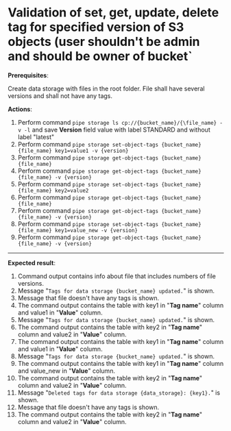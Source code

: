 # Validation of set, get, update, delete tag for specified version of S3 objects (user shouldn't be admin and should be owner of bucket`

**Prerequisites**:

Create data storage with files in the root folder. 
File shall have several versions and shall not have any tags.

**Actions**:
1.	Perform command `pipe storage ls cp://{bucket_name}/{\file_name} -v -l` and save **Version** field value with label STANDARD and without label "latest"
2.	Perform command `pipe storage set-object-tags {bucket_name} {file_name} key1=value1 -v {version}`
3.	Perform command `pipe storage get-object-tags {bucket_name} {file_name}`
4.	Perform command `pipe storage get-object-tags {bucket_name} {file_name} -v {version}`
5.	Perform command `pipe storage set-object-tags {bucket_name} {file_name} key2=value2`
6.	Perform command `pipe storage get-object-tags {bucket_name} {file_name}`
7.	Perform command `pipe storage get-object-tags {bucket_name} {file_name} -v {version}`
8.	Perform command `pipe storage set-object-tags {bucket_name} {file_name} key1=value_new -v {version}`
9.	Perform command `pipe storage get-object-tags {bucket_name} {file_name} -v {version}`

***

**Expected result**:
1.	Command output contains info about file that includes numbers of file versions.
2.	Message "`Tags for data storage {bucket_name} updated.`" is shown.
3.	Message that file doesn't have any tags is shown.
4.	The command output contains the table with key1 in "**Tag name**" column and value1 in "**Value**" column.
5.	Message "`Tags for data storage {bucket_name} updated.`" is shown.
6.	The command output contains the table with key2 in "**Tag name**" column and value2 in "**Value**" column.
7.	The command output contains the table with key1 in "**Tag name**" column and value1 in "**Value**" column.
8.	Message "`Tags for data storage {bucket_name} updated.`" is shown.
9.	The command output contains the table with key1 in "**Tag name**" column and value_new in "**Value**" column.
10.	The command output contains the table with key2 in "**Tag name**" column and value2 in "**Value**" column.
11.	Message "`Deleted tags for data storage {data_storage}: {key1}.`" is shown.
12.	Message that file doesn't have any tags is shown.
13.	The command output contains the table with key2 in "**Tag name**" column and value2 in "**Value**" column.